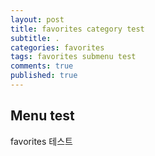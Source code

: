```yaml
---
layout: post
title: favorites category test
subtitle: .
categories: favorites
tags: favorites submenu test
comments: true
published: true
---
```



## Menu test
favorites 테스트
